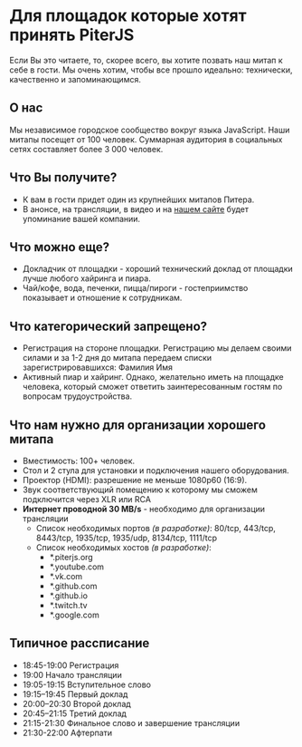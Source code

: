 # Для площадок которые хотят принять PiterJS

Если Вы это читаете, то, скорее всего, вы хотите позвать наш митап к себе в гости. Мы очень хотим, чтобы все прошло идеально: технически, качественно и запоминающимся.

## О нас

Мы независимое городское сообщество вокруг языка JavaScript. Наши митапы посещет от 100 человек. Суммарная аудитория в социальных сетях составляет более 3 000 человек.

## Что Вы получите?

- К вам в гости придет один из крупнейших митапов Питера.
- В анонсе, на трансляции, в видео и на [нашем сайте](https://piterjs.org/) будет упоминание вашей компании.

## Что можно еще?

- Докладчик от площадки - хороший технический доклад от площадки лучше любого хайринга и пиара.
- Чай/кофе, вода, печенки, пицца/пироги - гостеприимство показывает и отношение к сотрудникам.

## Что категорический запрещено?

- Регистрация на стороне площадки. Регистрацию мы делаем своими силами и за 1-2 дня до митапа передаем списки зарегистрировавшихся: Фамилия Имя
- Активный пиар и хайринг. Однако, желательно иметь на площадке человека, который сможет ответить заинтересованным гостям по вопросам трудоустройства.

## Что нам нужно для организации хорошего митапа

- Вместимость: 100+ человек.
- Стол и 2 стула для установки и подключения нашего оборудования.
- Проектор (HDMI): разрешение не меньше 1080p60 (16:9).
- Звук соответствующий помещению к которому мы сможем подключится через XLR или RCA
- **Интернет проводной 30 MB/s** - необходимо для организации трансляции
  - Список необходимых портов *(в разработке)*: 80/tcp, 443/tcp, 8443/tcp, 1935/tcp, 1935/udp, 8134/tcp, 1111/tcp
  - Список необходимых хостов *(в разработке)*:
    - *.piterjs.org
    - *.youtube.com
    - *.vk.com
    - *.github.com
    - *.github.io
    - *.twitch.tv
    - *.google.com

## Типичное рассписание

- 18:45-19:00 Регистрация
- 19:00 Начало трансляции
- 19:05-19:15 Вступительное слово
- 19:15–19:45 Первый доклад 
- 20:00–20:30 Второй доклад
- 20:45–21:15 Третий доклад
- 21:15-21:30 Финальное слово и завершение трансляции
- 21:30-22:00 Афтерпати
